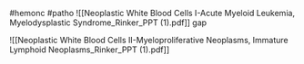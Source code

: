 #hemonc #patho 
![[Neoplastic White Blood Cells I-Acute Myeloid Leukemia, Myelodysplastic Syndrome_Rinker_PPT (1).pdf]]
gap


![[Neoplastic White Blood Cells II-Myeloproliferative Neoplasms, Immature Lymphoid Neoplasms_Rinker_PPT (1).pdf]]